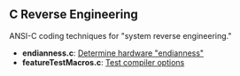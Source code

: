 ## C Reverse Engineering
ANSI-C coding techniques for "system reverse engineering."
* __endianness.c__: [Determine hardware "endianness"](endianess.c)
* __featureTestMacros.c__: [Test compiler options](ftm.md)
